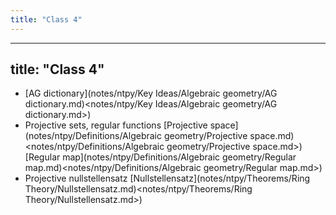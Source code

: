 ```yaml
---
title: "Class 4"
---
```


---
title: "Class 4"
---

- [AG dictionary](notes/ntpy/Key Ideas/Algebraic geometry/AG dictionary.md)<notes/ntpy/Key Ideas/Algebraic geometry/AG dictionary.md>)
- Projective sets, regular functions [Projective space](notes/ntpy/Definitions/Algebraic geometry/Projective space.md)<notes/ntpy/Definitions/Algebraic geometry/Projective space.md>) [Regular map](notes/ntpy/Definitions/Algebraic geometry/Regular map.md)<notes/ntpy/Definitions/Algebraic geometry/Regular map.md>)
- Projective nullstellensatz [Nullstellensatz](notes/ntpy/Theorems/Ring Theory/Nullstellensatz.md)<notes/ntpy/Theorems/Ring Theory/Nullstellensatz.md>)
